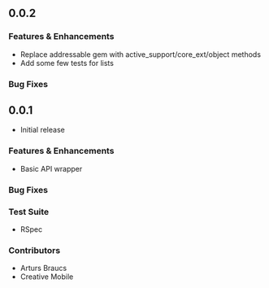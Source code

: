 ## 0.0.2

### Features & Enhancements

* Replace addressable gem with active_support/core_ext/object methods
* Add some few tests for lists

### Bug Fixes

## 0.0.1

* Initial release

### Features & Enhancements

* Basic API wrapper

### Bug Fixes

### Test Suite

* RSpec

### Contributors

* Arturs Braucs
* Creative Mobile
